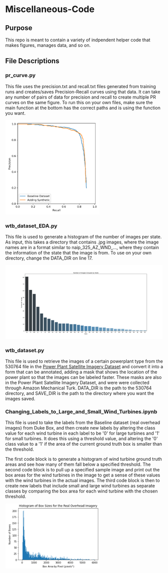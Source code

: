 # Miscellaneous-Code

## Purpose
This repo is meant to contain a variety of indpendent helper code that makes figures, manages data, and so on.

## File Descriptions
### pr_curve.py
This file uses the precision.txt and recall.txt files generated from training runs and creates/saves Precision-Recall curves using that data. It can take any number of pairs of data for precision and recall to create multiple PR curves on the same figure. To run this on your own files, make sure the main function at the bottom has the correct paths and is using the function you want.

<img src="figures/PR_curve.png" width="300">

### wtb_dataset_EDA.py
This file is used to generate a histogram of the number of images per state. As input, this takes a directory that contains .jpg images, where the image names are in a format similar to naip_325_AZ_WND_..., where they contain the information of the state that the image is from. To use on your own directory, change the DATA_DIR on line 17.

<img src="figures/images_per_state.png" width="500">

### wtb_dataset.py
This file is used to retrieve the images of a certain powerplant type from the 530764 file in the [Power Plant Satellite Imagery Dataset](https://figshare.com/articles/Power_Plant_Satellite_Imagery_Dataset/5307364) and convert it into a form that can be annotated, adding a mask that shows the location of the power plant so that the images can be labeled faster. These masks are also in the Power Plant Satellite Imagery Dataset, and were were collected through Amazon Mechanical Turk. DATA_DIR is the path to the 530764 directory, and SAVE_DIR is the path to the directory where you want the images saved.

### Changing_Labels_to_Large_and_Small_Wind_Turbines.ipynb
This file is used to take the labels from the Baseline dataset (real overhead images) from Duke Box, and then create new labels by altering the class value for each wind turbine in each label to be '0' for large turbines and '1' for small turbines. It does this using a threshold value, and altering the '0' class value to a '1' if the area of the current ground truth box is smaller than the threshold.

The first code block is to generate a histogram of wind turbine ground truth areas and see how many of them fall below a specified threshold. The second code block is to pull up a specified sample image and print out the box areas for the wind turbines in the image to get a sense of these values with the wind turbines in the actual images. The third code block is then to create new labels that include small and large wind turbines as separate classes by comparing the box area for each wind turbine with the chosen threshold.

<img src="figures/histogram_of_bounding_box_areas.png" width="300">
